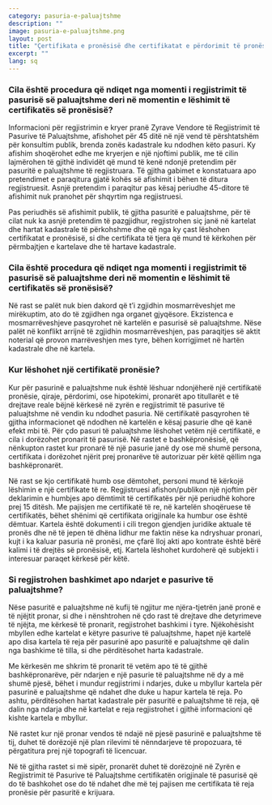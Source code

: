 ```yaml
---
category: pasuria-e-paluajtshme
description: ""
image: pasuria-e-paluajtshme.png
layout: post
title: "Çertifikata e pronësisë dhe certifikatat e përdorimit të pronësisë"
excerpt: ""
lang: sq
---
```

<script>
var data = { topics: [
  {
    title: "Lëshimi i certifikatave të pronësisë",
    text: function(){ return $("#part1").html(); }
  },
  {
    title: "Bashkimet dhe ndarjet e pasurive të paluajtshme",
    text: function(){ return $("#part2").html(); }
  }
]};
</script>

<div id="part1" class="hidden">
<h3>Cila është procedura që ndiqet nga momenti i regjistrimit të pasurisë së paluajtshme deri në momentin e lëshimit të certifikatës së pronësisë?</h3>
<p>Informacioni për regjistrimin e kryer pranë Zyrave Vendore të Regjistrimit të Pasurive të Paluajtshme, afishohet për 45 ditë në një vend të përshtatshëm për konsultim publik, brenda zonës kadastrale ku ndodhen këto pasuri. Ky afishim shoqërohet edhe me kryerjen e një njoftimi publik, me të cilin lajmërohen të gjithë individët që mund të kenë ndonjë pretendim për pasuritë e paluajtshme të regjistruara. Të gjitha gabimet e konstatuara apo pretendimet e paraqitura gjatë kohës së afishimit i bëhen të ditura regjistruesit. Asnjë pretendim i paraqitur pas kësaj periudhe 45-ditore të afishimit nuk pranohet për shqyrtim nga regjistruesi.</p>
<p>Pas periudhës së afishimit publik, të gjitha pasuritë e paluajtshme, për të cilat nuk ka asnjë pretendim të pazgjidhur, regjistrohen siç janë në kartelat dhe hartat kadastrale të përkohshme dhe që nga ky çast lëshohen certifikatat e pronësisë, si dhe certifikata të tjera që mund të kërkohen për përmbajtjen e kartelave dhe të hartave kadastrale.</p>
<h3>Cila është procedura që ndiqet nga momenti i regjistrimit të pasurisë së paluajtshme deri në momentin e lëshimit të certifikatës së pronësisë?</h3>
<p>Në rast se palët nuk bien dakord që t’i zgjidhin mosmarrëveshjet me mirëkuptim, ato do të zgjidhen nga organet gjyqësore. Ekzistenca e mosmarrëveshjeve pasqyrohet në kartelën e pasurisë së paluajtshme. Nëse palët në konflikt arrijnë të zgjidhin mosmarrëveshjen, pas paraqitjes së aktit noterial që provon marrëveshjen mes tyre, bëhen korrigjimet në hartën kadastrale dhe në kartela.</p>
<h3>Kur lëshohet një certifikatë pronësie?</h3>
<p>Kur për pasurinë e paluajtshme nuk është lëshuar ndonjëherë një certifikatë pronësie, qiraje, përdorimi, ose hipotekimi, pronarët apo titullarët e të drejtave reale bëjnë kërkesë në zyrën e regjistrimit të pasurive të paluajtshme në vendin ku ndodhet pasuria. Në certifikatë pasqyrohen  të gjitha informacionet që ndodhen në kartelën e kësaj pasurie dhe që kanë efekt mbi të. Për çdo pasuri të paluajtshme lëshohet vetëm një certifikatë, e cila i dorëzohet pronarit të pasurisë. Në rastet e bashkëpronësisë, që nënkupton rastet kur pronarë të një pasurie janë dy ose më shumë persona, certifikata i dorëzohet njërit prej pronarëve të autorizuar për këtë qëllim nga bashkëpronarët. </p>
<p>Në rast se kjo certifikatë humb ose dëmtohet, personi mund të kërkojë lëshimin e një certifikate të re. Regjistruesi afishon/publikon një njoftim për deklarimin e humbjes apo dëmtimit të certifikatës për një periudhë kohore prej 15 ditësh. Me pajisjen me certifikatë të re, në kartelën shoqëruese të certifikatës, bëhet shënimi që certifikata origjinale ka humbur ose është dëmtuar. Kartela është dokumenti i cili tregon gjendjen juridike aktuale të pronës dhe në të jepen të dhëna lidhur me faktin nëse ka ndryshuar pronari, kujt i ka kaluar pasuria në pronësi, me çfarë lloj akti apo kontrate është bërë kalimi i të drejtës së pronësisë, etj. Kartela lëshohet kurdoherë që subjekti i interesuar paraqet kërkesë për këtë.</p>
</div>

<div id="part2" class="hidden">
<h3>Si regjistrohen bashkimet apo ndarjet e pasurive të paluajtshme?</h3>
<p>Nëse pasuritë e paluajtshme në kufij të ngjitur me njëra-tjetrën janë pronë e të njëjtit pronar, si dhe i nënshtrohen në çdo rast të drejtave dhe detyrimeve të njëjta, me kërkesë të pronarit, regjistrohet bashkimi i tyre. Njëkohësisht mbyllen edhe kartelat e këtyre pasurive të paluajtshme, hapet një kartelë apo disa kartela të reja për pasurinë apo pasuritë e paluajtshme që dalin nga bashkime të tilla, si dhe përditësohet harta kadastrale. </p>
<p>Me kërkesën me shkrim të pronarit të vetëm apo të të gjithë bashkëpronarëve, për ndarjen e një pasurie të paluajtshme në dy a më shumë pjesë, bëhet i mundur regjistrimi i ndarjes, duke u mbyllur kartela për pasurinë e paluajtshme që ndahet dhe duke u hapur kartela të reja. Po ashtu, përditësohen hartat kadastrale për pasuritë e paluajtshme të reja, që dalin nga ndarja dhe në kartelat e reja regjistrohet i gjithë informacioni që kishte kartela e mbyllur. </p>
<p>Në rastet kur një pronar vendos të ndajë në pjesë pasurinë e paluajtshme të tij, duhet të dorëzojë një plan rilevimi të nënndarjeve të propozuara, të përgatitura prej një topografi të licencuar. </p>
<p>Në të gjitha rastet si më sipër, pronarët duhet të dorëzojnë në Zyrën e Regjistrimit të Pasurive të Paluajtshme certifikatën origjinale të pasurisë që do të bashkohet ose do të ndahet dhe më tej pajisen me certifikata të reja pronësie për pasuritë e krijuara.</p>
</div>

<div class="post-content"></div>
